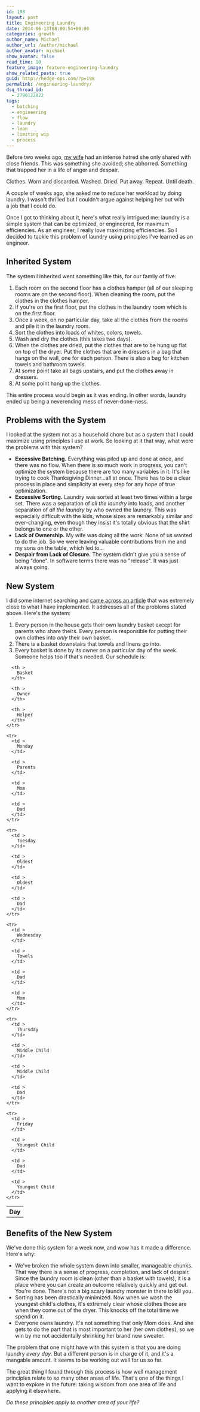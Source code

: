 ```yaml
---
id: 198
layout: post
title: Engineering Laundry
date: 2014-06-13T08:00:54+00:00
categories: growth
author_name: Michael
author_url: /author/michael
author_avatar: michael
show_avatar: false
read_time: 10
feature_image: feature-engineering-laundry 
show_related_posts: true 
guid: http://hedge-ops.com/?p=198
permalink: /engineering-laundry/
dsq_thread_id:
  - 2790122822
tags:
  - batching
  - engineering
  - flow
  - laundry
  - lean
  - limiting wip
  - process
---
```

Before two weeks ago, [my wife](http://www.anniehedgie.com) had an intense hatred she only shared with close friends. This was something she avoided; she abhorred. Something that trapped her in a life of anger and despair.

Clothes. Worn and discarded. Washed. Dried. Put away. Repeat. Until death.

A couple of weeks ago, she asked me to reduce her workload by doing laundry. I wasn't thrilled but I couldn't argue against helping her out with a job that I could do.

Once I got to thinking about it, here's what really intrigued me: laundry is a simple system that can be optimized, or engineered, for maximum efficiencies. As an engineer, I really love maximizing efficiencies. So I decided to tackle this problem of laundry using principles I've learned as an engineer.<!--more-->

## Inherited **System**

The system I inherited went something like this, for our family of five:

  1. Each room on the second floor has a clothes hamper (all of our sleeping rooms are on the second floor). When cleaning the room, put the clothes in the clothes hamper.
  2. If you're on the first floor, put the clothes in the laundry room which is on the first floor.
  3. Once a week, on no particular day, take all the clothes from the rooms and pile it in the laundry room.
  4. Sort the clothes into loads of whites, colors, towels.
  5. Wash and dry the clothes (this takes two days).
  6. When the clothes are dried, put the clothes that are to be hung up flat on top of the dryer. Put the clothes that are in dressers in a bag that hangs on the wall, one for each person. There is also a bag for kitchen towels and bathroom towels.
  7. At some point take all bags upstairs, and put the clothes away in dressers.
  8. At some point hang up the clothes.

This entire process would begin as it was ending. In other words, laundry ended up being a neverending mess of never-done-ness.

## Problems **with the System**

I looked at the system not as a household chore but as a system that I could maximize using principles I use at work. So looking at it that way, what were the problems with this system?

  * **Excessive Batching.** Everything was piled up and done at once, and there was no flow. When there is so much work in progress, you can't optimize the system because there are too many variables in it. It's like trying to cook Thanksgiving Dinner&#8230;all at once. There has to be a clear process in place and simplicity at every step for any hope of true optimization.
  * **Excessive Sorting.** Laundry was sorted at least two times within a large set. There was a separation of _all the laundry_ into loads, and another separation of _all the laundry_ by who owned the laundry. This was especially difficult with the kids, whose sizes are remarkably similar and ever-changing, even though they insist it's totally obvious that the shirt belongs to one or the other.
  * **Lack of Ownership.** My wife was doing all the work. None of us wanted to do the job. So we were leaving valuable contributions from me and my sons on the table, which led to&#8230;
  * **Despair from Lack of Closure.** The system didn't give you a sense of being "done". In software terms there was no "release". It was just always going.

## New System

I did some internet searching and [came across an article](http://lifeasmom.com/2013/04/kids-can-do-laundry.html) that was extremely close to what I have implemented. It addresses all of the problems stated above. Here's the system:

  1. Every person in the house gets their own laundry basket except for parents who share theirs. Every person is responsible for putting their own clothes into _only_ their own basket.
  2. There is a basket downstairs that towels and linens go into.
  3. Every basket is done by its owner on a particular day of the week. Someone helps too if that's needed. Our schedule is:

<div class="table-responsive">
  <table  style="width:100%; "  class="easy-table easy-table-default " border="0">
    <tr>
      <th >
        Day
      </th>
      
      <th >
        Basket
      </th>
      
      <th >
        Owner
      </th>
      
      <th >
        Helper
      </th>
    </tr>
    
    <tr>
      <td >
        Monday
      </td>
      
      <td >
        Parents
      </td>
      
      <td >
        Mom
      </td>
      
      <td >
        Dad
      </td>
    </tr>
    
    <tr>
      <td >
        Tuesday
      </td>
      
      <td >
        Oldest
      </td>
      
      <td >
        Oldest
      </td>
      
      <td >
        Dad
      </td>
    </tr>
    
    <tr>
      <td >
        Wednesday
      </td>
      
      <td >
        Towels
      </td>
      
      <td >
        Dad
      </td>
      
      <td >
        Mom
      </td>
    </tr>
    
    <tr>
      <td >
        Thursday
      </td>
      
      <td >
        Middle Child
      </td>
      
      <td >
        Middle Child
      </td>
      
      <td >
        Dad
      </td>
    </tr>
    
    <tr>
      <td >
        Friday
      </td>
      
      <td >
        Youngest Child
      </td>
      
      <td >
        Dad
      </td>
      
      <td >
        Youngest Child
      </td>
    </tr>
  </table>
</div>

## Benefits of the New System

We've done this system for a week now, and wow has it made a difference. Here's why:

  * We've broken the whole system down into smaller, manageable chunks. That way there is a sense of progress, completion, and lack of despair. Since the laundry room is clean (other than a basket with towels), it is a place where you can create an outcome relatively quickly and get out. You're done. There's not a big scary laundry monster in there to kill you.
  * Sorting has been drastically minimized. Now when we wash the youngest child's clothes, it's extremely clear whose clothes those are when they come out of the dryer. This knocks off the total time we spend on it.
  * Everyone owns laundry. It's not something that only Mom does. And she gets to do the part that is most important to her (her own clothes), so we win by me not accidentally shrinking her brand new sweater.

The problem that one might have with this system is that you are doing laundry _every day_. But a different person is in charge of it, and it's a mangable amount. It seems to be working out well for us so far.

The great thing I found through this process is how well management principles relate to so many other areas of life. That's one of the things I want to explore in the future: taking wisdom from one area of life and applying it elsewhere.

_Do these principles apply to another area of your life?_